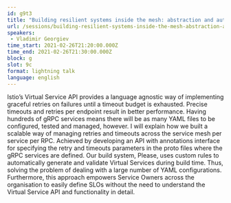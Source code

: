 ```yaml
---
id: g9t3
title: "Building resilient systems inside the mesh: abstraction and automation of Virtual Service generation"
url: /sessions/building-resilient-systems-inside-the-mesh-abstraction-and-automation-of-virtual-service-generation
speakers:
 - Vladimir Georgiev
time_start: 2021-02-26T21:20:00.000Z
time_end: 2021-02-26T21:30:00.000Z
block: g
slot: 9c
format: lightning talk
language: english
---
```


Istio’s Virtual Service API provides a language agnostic way of implementing graceful retries on failures until a timeout budget is exhausted. Precise timeouts and retries per endpoint result in better performance. Having hundreds of gRPC services means there will be as many YAML files to be configured, tested and managed, however.
I will explain how we built a scalable way of managing retries and timeouts across the service mesh per service per RPC. Achieved by developing an API with annotations interface for specifying the retry and timeouts parameters in the proto files where the gRPC services are defined. Our build system, Please, uses custom rules to automatically generate and validate Virtual Services during build time. Thus, solving the problem of dealing with a large number of YAML configurations. Furthermore, this approach empowers Service Owners across the organisation to easily define SLOs without the need to understand the Virtual Service API and functionality in detail.